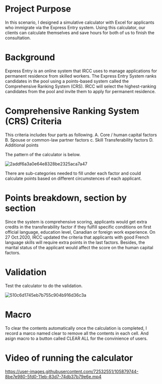 # Project Purpose
In this scenario, I designed a simulative calculator with Excel for applicants who immigrate via the Express Entry system. Using this calculator, our clients can calculate themselves and save hours for both of us to finish the consultation.

# Background
Express Entry is an online system that IRCC uses to manage applications for permanent residence from skilled workers. The Express Entry System ranks candidates in the pool using a points-based system called the Comprehensive Ranking System (CRS). IRCC will select the highest-ranking candidates from the pool and invite them to apply for permanent residence.

# Comprehensive Ranking System (CRS) Criteria
This criteria includes four parts as following.
  A. Core / human capital factors
  B. Spouse or common-law partner factors
  c. Skill Transferability factors
  D. Additional points
 
The pattern of the calculator is below.
 
![2addf6a3a0e64e8328be2325aca7a47](https://user-images.githubusercontent.com/72532551/105791561-543b5c00-5f54-11eb-8c9e-409e296f1ebd.png)
 
There are sub-categories needed to fill under each factor and could calculate points based on different circumstences of each applicant.  
 
 # Points breakdown, section by section
Since the system is comprehensive scoring, applicants would get extra credits in the transferability factor if they fulfill specific conditions on first official language, education level, Canadian or foreign work experience. On 27 Oct.2020, IRCC updated the criteria that applicants with good French language skills will require extra points in the last factors. Besides, the marital status of the applicant would affect the score on the human capital factors. 

# Validation
Test the calculator to do the validation.

![510c6d1745eb7b755c904b916d36c3a](https://user-images.githubusercontent.com/72532551/105791826-a11f3280-5f54-11eb-9e32-62b004ce1b49.png)

# Macro

To clear the contents automatically once the calculation is completed, I record a marco named clear to remove all the contents in each cell. And asign macro to a button called CLEAR ALL for the convinience of users.

# Video of running the calculator

https://user-images.githubusercontent.com/72532551/105879744-8be7e980-5fd0-11eb-83d7-74db37b79e6e.mp4
